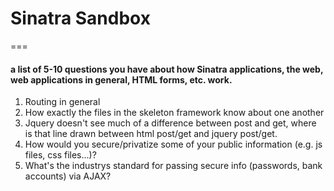 # Sinatra Sandbox
===

#### a list of 5-10 questions you have about how Sinatra applications, the web, web applications in general, HTML forms, etc. work.
1. Routing in general
2. How exactly the files in the skeleton framework know about one another
3. Jquery doesn't see much of a difference between post and get, where is that line drawn between html post/get and jquery post/get.
4. How would you secure/privatize some of your public information (e.g. js files, css files...)?
5. What's the industrys standard for passing secure info (passwords, bank accounts) via AJAX?
